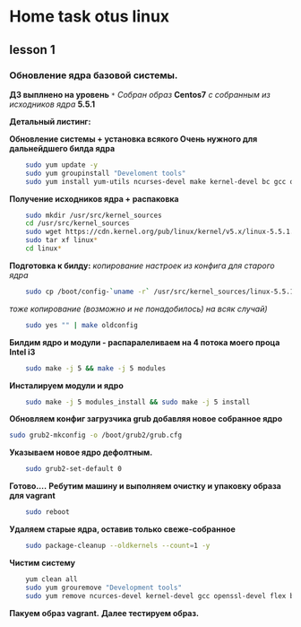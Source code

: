 # Home task otus linux
## lesson 1
### Обновление ядра базовой системы.
__ДЗ выплнено на уровень__ ```*```
_Собран образ_ __Centos7__ _с собранным из исходников ядра_ __5.5.1__

__Детальный листинг:__

__Обновление системы + установка всякого Очень нужного для дальнейдшего билда ядра__
```bash
    sudo yum update -y
    sudo yum groupinstall "Develoment tools"
    sudo yum install yum-utils ncurses-devel make kernel-devel bc gcc openssl-devel flex bison libssl-dev pkg-config ncurses-devel libncurses-dev openssl-devel elfutils-libelf-devel perl wget -y
```

__Получение исходников ядра + распаковка__
```bash
    sudo mkdir /usr/src/kernel_sources
    cd /usr/src/kernel_sources
    sudo wget https://cdn.kernel.org/pub/linux/kernel/v5.x/linux-5.5.1.tar.xz
    sudo tar xf linux*
    cd linux*
```
__Подготовка к билду:__
_копирование настроек из конфига для старого ядра_
```bash
    sudo cp /boot/config-`uname -r` /usr/src/kernel_sources/linux-5.5.1/.config
```
_тоже копирование (возможно и не понадобилось) на всяк случай)_
```bash
    sudo yes "" | make oldconfig
```
__Билдим ядро и модули - распаралеливаем на 4 потока моего проца Intel i3__
```bash
    sudo make -j 5 && make -j 5 modules
```

__Инсталируем модули и ядро__
```bash
    sudo make -j 5 modules_install && sudo make -j 5 install
```
__Обновляем конфиг загрузчика grub добавляя новое собранное ядро__
```bash
sudo grub2-mkconfig -o /boot/grub2/grub.cfg
```
__Указываем новое ядро дефолтным.__
```bash
    sudo grub2-set-default 0
```
__Готово....__
__Ребутим машину и выполняем очистку и упаковку образа для vagrant__
```bash
    sudo reboot
```
__Удаляем старые ядра, оставив только свеже-собранное__
```bash
    sudo package-cleanup --oldkernels --count=1 -y
```
__Чистим систему__
```bash
    yum clean all
    sudo yum grouremove "Development tools"
    sudo yum remove ncurces-devel kernel-devel gcc openssl-devel flex bison libssl-dev pkg-config ncurces-devel libcurces-dev
```
__Пакуем образ vagrant.__
__Далее тестируем образ.__